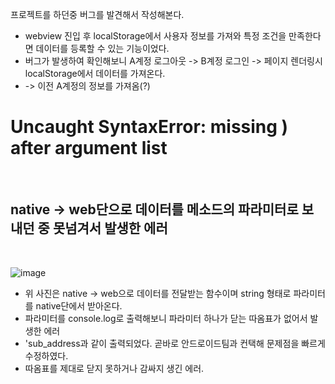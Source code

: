 프로젝트를 하던중 버그를 발견해서 작성해본다.

* webview 진입 후 localStorage에서 사용자 정보를 가져와 특정 조건을 만족한다면 데이터를 등록할 수 있는 기능이었다.
* 버그가 발생하여 확인해보니 A계정 로그아웃 -> B계정 로그인 -> 페이지 렌더링시 localStorage에서 데이터를 가져온다. <br/> 
* -> 이전 A계정의 정보를 가져옴(?)

# Uncaught SyntaxError: missing ) after argument list

<br>

  ## native -> web단으로 데이터를 메소드의 파라미터로 보내던 중 못넘겨서 발생한 에러
  
  <br>
  
  ![image](https://user-images.githubusercontent.com/94499416/163940242-5fd4675c-0d2c-415b-83f4-0442a79c33dd.png)
  
  * 위 사진은 native -> web으로 데이터를 전달받는 함수이며 string 형태로 파라미터를 native단에서 받아온다.
  * 파라미터를 console.log로 출력해보니 파라미터 하나가 닫는 따옴표가 없어서 발생한 에러
  * 'sub_address과 같이 출력되었다. 곧바로 안드로이드팀과 컨택해 문제점을 빠르게 수정하였다.
  * 따옴표를 제대로 닫지 못하거나 감싸지  생긴 에러.
